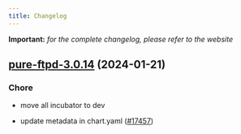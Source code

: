 ```yaml
---
title: Changelog
---
```


**Important:**
*for the complete changelog, please refer to the website*



## [pure-ftpd-3.0.14](https://github.com/truecharts/charts/compare/pure-ftpd-3.0.13...pure-ftpd-3.0.14) (2024-01-21)

### Chore



- move all incubator to dev

- update metadata in chart.yaml ([#17457](https://github.com/truecharts/charts/issues/17457))